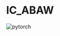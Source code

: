 # IC_ABAW
![pytorch](https://user-images.githubusercontent.com/48800547/158078627-5b0de463-86d0-48fb-976c-a83f8367e81f.svg)
